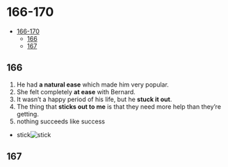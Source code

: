 # 166-170

- [166-170](#166-170)
  - [166](#166)
  - [167](#167)

## 166

1. He had **a natural ease** which made him very popular.
2. She felt completely **at ease** with Bernard.
3. It wasn’t a happy period of his life, but he **stuck it out**.
4. The thing that **sticks out to me** is that they need more help than they’re getting.
5. nothing succeeds like success

- stick![stick](https://www.museumofplay.org/app/uploads/2021/08/stick_0.png)

## 167
